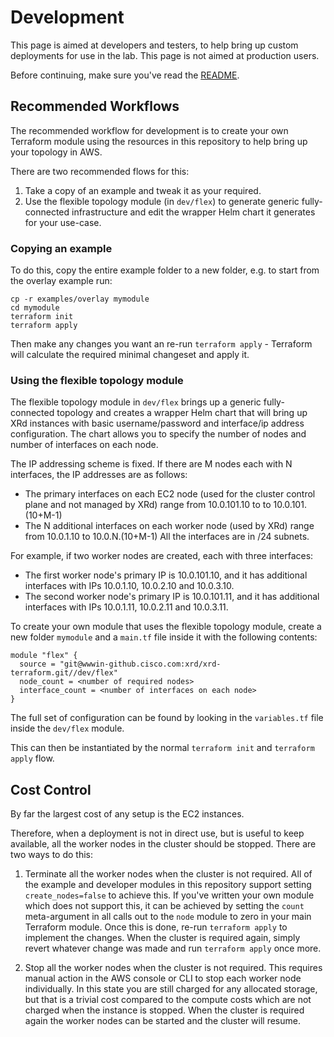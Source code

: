 # Development

This page is aimed at developers and testers, to help bring up custom
deployments for use in the lab. This page is not aimed at production users.

Before continuing, make sure you've read the [README](README.md).

## Recommended Workflows

The recommended workflow for development is to create your own Terraform
module using the resources in this repository to help bring up your
topology in AWS.

There are two recommended flows for this:
  1. Take a copy of an example and tweak it as your required.
  2. Use the flexible topology module (in `dev/flex`) to generate
     generic fully-connected infrastructure and edit the wrapper Helm
     chart it generates for your use-case.

### Copying an example

To do this, copy the entire example folder to a new folder, e.g. to start
from the overlay example run:

```
cp -r examples/overlay mymodule
cd mymodule
terraform init
terraform apply
```

Then make any changes you want an re-run `terraform apply` - Terraform
will calculate the required minimal changeset and apply it.

### Using the flexible topology module

The flexible topology module in `dev/flex` brings up a generic fully-connected
topology and creates a wrapper Helm chart that will bring up XRd instances
with basic username/password and interface/ip address configuration. The
chart allows you to specify the number of nodes and number of
interfaces on each node.

The IP addressing scheme is fixed. If there are M nodes each with N
interfaces, the IP addresses are as follows:
  - The primary interfaces on each EC2 node (used for the cluster control
    plane and not managed by XRd) range from 10.0.101.10 to to 10.0.101.(10+M-1)
  - The N additional interfaces on each worker node (used by XRd) range
    from 10.0.1.10 to 10.0.N.(10+M-1)
All the interfaces are in /24 subnets.

For example, if two worker nodes are created, each with three interfaces:

  - The first worker node's primary IP is 10.0.101.10, and it has
    additional interfaces with IPs 10.0.1.10, 10.0.2.10 and 10.0.3.10.
  - The second worker node's primary IP is 10.0.101.11, and it has
    additional interfaces with IPs 10.0.1.11, 10.0.2.11 and 10.0.3.11.

To create your own module that uses the flexible topology module, create
a new folder `mymodule` and a `main.tf` file inside it with the following
contents:

```
module "flex" {
  source = "git@wwwin-github.cisco.com:xrd/xrd-terraform.git//dev/flex"
  node_count = <number of required nodes>
  interface_count = <number of interfaces on each node>
}
```

The full set of configuration can be found by looking in the `variables.tf`
file inside the `dev/flex` module.

This can then be instantiated by the normal `terraform init` and
`terraform apply` flow.

## Cost Control

By far the largest cost of any setup is the EC2 instances.

Therefore, when a deployment is not in direct use, but is useful to keep
available, all the worker nodes in the cluster should be stopped. There
are two ways to do this:

  1. Terminate all the worker nodes when the cluster is not required.
     All of the example and developer modules in this repository support
     setting `create_nodes=false` to achieve this. If you've written
     your own module which does not support this, it can be achieved by
     setting the `count` meta-argument in all calls out to the `node` module
     to zero in your main Terraform module. Once this is done, re-run
     `terraform apply` to implement the changes.  When the cluster is required
     again, simply revert whatever change was made and run `terraform apply`
     once more.

  2. Stop all the worker nodes when the cluster is not required. This requires
     manual action in the AWS console or CLI to stop each worker node
     individually. In this state you are still charged for any
     allocated storage, but that is a trivial cost compared to the compute
     costs which are not charged when the instance is stopped.  When the
     cluster is required again the worker nodes can be started and the cluster
     will resume.
